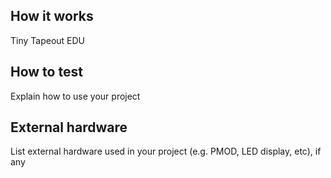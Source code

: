 <!---

This file is used to generate your project datasheet. Please fill in the information below and delete any unused
sections.

You can also include images in this folder and reference them in the markdown. Each image must be less than
512 kb in size, and the combined size of all images must be less than 1 MB.
-->

## How it works

Tiny Tapeout EDU

## How to test

Explain how to use your project

## External hardware

List external hardware used in your project (e.g. PMOD, LED display, etc), if any
